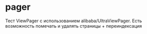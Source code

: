 # pager
Тест ViewPager с использованием alibaba/UltraViewPager. Есть возможность помечать и удалять страницы + переиндексация
